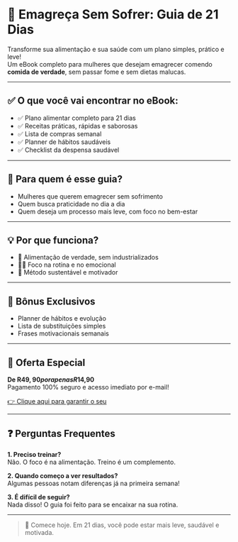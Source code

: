 # 🌸 Emagreça Sem Sofrer: Guia de 21 Dias

Transforme sua alimentação e sua saúde com um plano simples, prático e leve!  
Um eBook completo para mulheres que desejam emagrecer comendo **comida de verdade**, sem passar fome e sem dietas malucas.

---

## ✅ O que você vai encontrar no eBook:

- ✅ Plano alimentar completo para 21 dias  
- ✅ Receitas práticas, rápidas e saborosas  
- ✅ Lista de compras semanal  
- ✅ Planner de hábitos saudáveis  
- ✅ Checklist da despensa saudável  

---

## 🎯 Para quem é esse guia?

- Mulheres que querem emagrecer sem sofrimento  
- Quem busca praticidade no dia a dia  
- Quem deseja um processo mais leve, com foco no bem-estar  

---

## 💡 Por que funciona?

- 🥗 Alimentação de verdade, sem industrializados  
- 🧘‍♀️ Foco na rotina e no emocional  
- 📅 Método sustentável e motivador  

---

## 🎁 Bônus Exclusivos

- Planner de hábitos e evolução  
- Lista de substituições simples  
- Frases motivacionais semanais  

---

## 💸 Oferta Especial

**De R$49,90 por apenas R$14,90**  
Pagamento 100% seguro e acesso imediato por e-mail!

[👉 Clique aqui para garantir o seu](#)

---

## ❓ Perguntas Frequentes

**1. Preciso treinar?**  
Não. O foco é na alimentação. Treino é um complemento.

**2. Quando começo a ver resultados?**  
Algumas pessoas notam diferenças já na primeira semana!

**3. É difícil de seguir?**  
Nada disso! O guia foi feito para se encaixar na sua rotina.

---

> 💖 Comece hoje. Em 21 dias, você pode estar mais leve, saudável e motivada.

